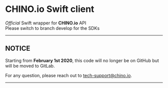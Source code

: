 #  CHINO.io Swift client #
*Official* Swift wrapper for **CHINO.io** API  
Please switch to branch develop for the SDKs

- - -
## **NOTICE**
Starting from **February 1st 2020**, this code will no longer be on GitHub but will be moved to GitLab.

For any question, please reach out to [tech-support@chino.io](mailto:tech-support@chino.io).

- - -

